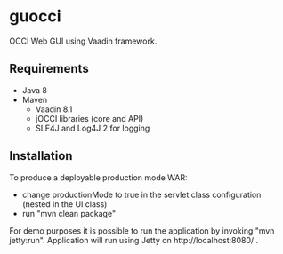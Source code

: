 guocci
==============

OCCI Web GUI using Vaadin framework.

Requirements
------------

* Java 8
* Maven
  * Vaadin 8.1
  * jOCCI libraries (core and API)
  * SLF4J and Log4J 2 for logging

Installation
------------

To produce a deployable production mode WAR:
- change productionMode to true in the servlet class configuration (nested in the UI class)
- run "mvn clean package"

For demo purposes it is possible to run the application by invoking "mvn jetty:run". Application will run using Jetty on http://localhost:8080/ .

